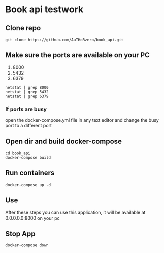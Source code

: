 # Book api testwork
## Clone repo
```
git clone https://github.com/AuTHoRzero/book_api.git
```
## Make sure the ports are available on your PC
1. 8000
2. 5432
3. 6379

```
netstat | grep 8000
netstat | grep 5432
netstat | grep 6379
```

### If ports are busy
open the docker-compose.yml file in any text editor and change the busy port to a different port

## Open dir and build docker-compose
```
cd book_api
docker-compose build
```

## Run containers
```
docker-compose up -d
```

## Use
After these steps you can use this application, it will be available at 0.0.0.0.0:8000 on your pc

## Stop App
```
docker-compose down
```

